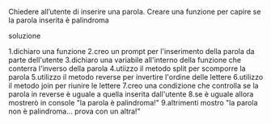 Chiedere all’utente di inserire una parola.
Creare una funzione per capire se la parola inserita è palindroma

soluzione

1.dichiaro una funzione
2.creo un prompt per l'inserimento della parola da parte dell'utente
3.dichiaro una variabile all'interno della funzione che conterra l'inverso della parola
4.utiizzo il metodo split per scomporre la parola
5.utilizzo il metodo reverse per invertire l'ordine delle lettere
6.utilizzo il metodo join per riunire le lettere
7.creo una condizione che controlla se la parola in reverse è uguale a quella inserita dall'utente
8.se è uguale allora mostrerò in console "la parola è palindroma!"
9.altrimenti mostro "la parola non è palindroma... prova con un altra!"
